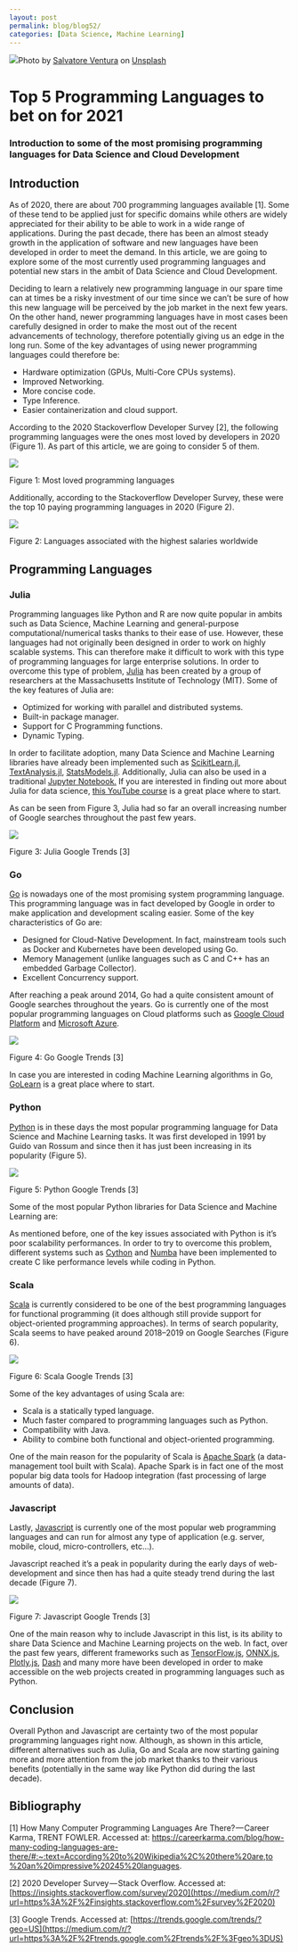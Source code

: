 ```yaml
---
layout: post
permalink: blog/blog52/
categories: [Data Science, Machine Learning]
---
```


![](https://cdn-images-1.medium.com/max/1200/0*ap0SnyHuzfYebYQO)Photo by [Salvatore Ventura](https://medium.com/r/?url=https%3A%2F%2Funsplash.com%2F%40salvoventura%3Futm_source%3Dmedium%26utm_medium%3Dreferral) on [Unsplash](https://medium.com/r/?url=https%3A%2F%2Funsplash.com%3Futm_source%3Dmedium%26utm_medium%3Dreferral)

<!--end_excerpt-->

# Top 5 Programming Languages to bet on for 2021

### Introduction to some of the most promising programming languages for Data Science and Cloud Development

## Introduction

As of 2020, there are about 700 programming languages available \[1\]. Some of these tend to be applied just for specific domains while others are widely appreciated for their ability to be able to work in a wide range of applications. During the past decade, there has been an almost steady growth in the application of software and new languages have been developed in order to meet the demand. In this article, we are going to explore some of the most currently used programming languages and potential new stars in the ambit of Data Science and Cloud Development.

Deciding to learn a relatively new programming language in our spare time can at times be a risky investment of our time since we can’t be sure of how this new language will be perceived by the job market in the next few years. On the other hand, newer programming languages have in most cases been carefully designed in order to make the most out of the recent advancements of technology, therefore potentially giving us an edge in the long run. Some of the key advantages of using newer programming languages could therefore be:

*   Hardware optimization (GPUs, Multi-Core CPUs systems).
*   Improved Networking.
*   More concise code.
*   Type Inference.
*   Easier containerization and cloud support.

According to the 2020 Stackoverflow Developer Survey \[2\], the following programming languages were the ones most loved by developers in 2020 (Figure 1). As part of this article, we are going to consider 5 of them.

![](https://cdn-images-1.medium.com/max/800/1*TwL0AYJon5akhkujjl7l4A.png)

Figure 1: Most loved programming languages

Additionally, according to the Stackoverflow Developer Survey, these were the top 10 paying programming languages in 2020 (Figure 2).

![](https://cdn-images-1.medium.com/max/800/1*RQYJtEW0CFVSJ73X0s7yKA.png)

Figure 2: Languages associated with the highest salaries worldwide

## Programming Languages

### Julia

Programming languages like Python and R are now quite popular in ambits such as Data Science, Machine Learning and general-purpose computational/numerical tasks thanks to their ease of use. However, these languages had not originally been designed in order to work on highly scalable systems. This can therefore make it difficult to work with this type of programming languages for large enterprise solutions. In order to overcome this type of problem, [Julia](https://medium.com/r/?url=https%3A%2F%2Fjulialang.org%2F) has been created by a group of researchers at the Massachusetts Institute of Technology (MIT). Some of the key features of Julia are:

*   Optimized for working with parallel and distributed systems.
*   Built-in package manager.
*   Support for C Programming functions.
*   Dynamic Typing.

In order to facilitate adoption, many Data Science and Machine Learning libraries have already been implemented such as [ScikitLearn.jl](https://medium.com/r/?url=https%3A%2F%2Fgithub.com%2Fcstjean%2FScikitLearn.jl), [TextAnalysis.jl](https://medium.com/r/?url=https%3A%2F%2Fgithub.com%2Fjohnmyleswhite%2FTextAnalysis.jl), [StatsModels.jl](https://medium.com/r/?url=https%3A%2F%2Fgithub.com%2FJuliaStats%2FStatsModels.jl). Additionally, Julia can also be used in a traditional [Jupyter Notebook.](https://medium.com/r/?url=https%3A%2F%2Fpierpaolo28.github.io%2Fblog%2Ftips%2FJulia-For-Jupyter-Lab%2F) If you are interested in finding out more about Julia for data science, [this YouTube course](https://medium.com/r/?url=https%3A%2F%2Fwww.youtube.com%2Fwatch%3Fv%3DAXgLWumAOhk%26list%3DPLP8iPy9hna6QuDTt11Xxonnfal91JhqjO%26ab_channel%3DTheJuliaProgrammingLanguage) is a great place where to start.

As can be seen from Figure 3, Julia had so far an overall increasing number of Google searches throughout the past few years.

![](https://cdn-images-1.medium.com/max/800/1*5GpYewmBqra7cr8gNBlGZw.png)

Figure 3: Julia Google Trends \[3\]

### Go

[Go](https://medium.com/r/?url=https%3A%2F%2Fgolang.org%2F) is nowadays one of the most promising system programming language. This programming language was in fact developed by Google in order to make application and development scaling easier. Some of the key characteristics of Go are:

*   Designed for Cloud-Native Development. In fact, mainstream tools such as Docker and Kubernetes have been developed using Go.
*   Memory Management (unlike languages such as C and C++ has an embedded Garbage Collector).
*   Excellent Concurrency support.

After reaching a peak around 2014, Go had a quite consistent amount of Google searches throughout the years. Go is currently one of the most popular programming languages on Cloud platforms such as [Google Cloud Platform](https://medium.com/r/?url=https%3A%2F%2Fcloud.google.com%2Fgo%2Fhome) and [Microsoft Azure](https://medium.com/r/?url=https%3A%2F%2Fazure.microsoft.com%2Fen-gb%2Fdevelop%2Fgo%2F).

![](https://cdn-images-1.medium.com/max/800/1*iCiuucWAZW839I1NWVaXuA.png)

Figure 4: Go Google Trends \[3\]

In case you are interested in coding Machine Learning algorithms in Go, [GoLearn](https://medium.com/r/?url=https%3A%2F%2Fgithub.com%2Fsjwhitworth%2Fgolearn) is a great place where to start.

### Python

[Python](https://medium.com/r/?url=https%3A%2F%2Fwww.python.org%2F) is in these days the most popular programming language for Data Science and Machine Learning tasks. It was first developed in 1991 by Guido van Rossum and since then it has just been increasing in its popularity (Figure 5).

![](https://cdn-images-1.medium.com/max/800/1*qLbNw3ddL8KiVGnEwDhg_w.png)

Figure 5: Python Google Trends \[3\]

Some of the most popular Python libraries for Data Science and Machine Learning are:

As mentioned before, one of the key issues associated with Python is it’s poor scalability performances. In order to try to overcome this problem, different systems such as [Cython](https://medium.com/r/?url=https%3A%2F%2Fcython.org%2F) and [Numba](https://medium.com/r/?url=https%3A%2F%2Fnumba.pydata.org%2F) have been implemented to create C like performance levels while coding in Python.

### Scala

[Scala](https://medium.com/r/?url=https%3A%2F%2Fwww.scala-lang.org%2F) is currently considered to be one of the best programming languages for functional programming (it does although still provide support for object-oriented programming approaches). In terms of search popularity, Scala seems to have peaked around 2018–2019 on Google Searches (Figure 6).

![](https://cdn-images-1.medium.com/max/800/1*QlU7sBWYXMY-IWabE1WpKg.png)

Figure 6: Scala Google Trends \[3\]

Some of the key advantages of using Scala are:

*   Scala is a statically typed language.
*   Much faster compared to programming languages such as Python.
*   Compatibility with Java.
*   Ability to combine both functional and object-oriented programming.

One of the main reason for the popularity of Scala is [Apache Spark](https://medium.com/r/?url=https%3A%2F%2Ftowardsdatascience.com%2Fbig-data-analysis-spark-and-hadoop-a11ba591c057) (a data-management tool built with Scala). Apache Spark is in fact one of the most popular big data tools for Hadoop integration (fast processing of large amounts of data).

### Javascript

Lastly, [Javascript](https://medium.com/r/?url=https%3A%2F%2Fwww.javascript.com%2F) is currently one of the most popular web programming languages and can run for almost any type of application (e.g. server, mobile, cloud, micro-controllers, etc…).

Javascript reached it’s a peak in popularity during the early days of web-development and since then has had a quite steady trend during the last decade (Figure 7).

![](https://cdn-images-1.medium.com/max/800/1*O_LxITv7jXnguYyvUmTJuA.png)

Figure 7: Javascript Google Trends \[3\]

One of the main reason why to include Javascript in this list, is its ability to share Data Science and Machine Learning projects on the web. In fact, over the past few years, different frameworks such as [TensorFlow.js](https://medium.com/r/?url=https%3A%2F%2Ftowardsdatascience.com%2Fonline-machine-learning-with-tensorflow-js-2ae232352901), [ONNX.js](https://medium.com/r/?url=https%3A%2F%2Ftowardsdatascience.com%2Fonnx-easily-exchange-deep-learning-models-f3c42100fd77), [Plotly.js](https://medium.com/r/?url=https%3A%2F%2F%2FProjects%2Fproject13.html), [Dash](https://medium.com/r/?url=https%3A%2F%2Ftowardsdatascience.com%2Finteractive-dashboards-for-data-science-51aa038279e5) and many more have been developed in order to make accessible on the web projects created in programming languages such as Python.

## Conclusion

Overall Python and Javascript are certainty two of the most popular programming languages right now. Although, as shown in this article, different alternatives such as Julia, Go and Scala are now starting gaining more and more attention from the job market thanks to their various benefits (potentially in the same way like Python did during the last decade).

## Bibliography

\[1\] How Many Computer Programming Languages Are There? — Career Karma, TRENT FOWLER. Accessed at: [https://careerkarma.com/blog/how-many-coding-languages-are-there/#:~:text=According%20to%20Wikipedia%2C%20there%20are,to
%20an%20impressive%20245%20languages](https://medium.com/r/?url=https%3A%2F%2Fcareerkarma.com%2Fblog%2Fhow-many-coding-languages-are-there%2F%23%3A~%3Atext%3DAccording%2520to%2520Wikipedia%252C%2520there%2520are%2Cto%2520an%2520impressive%2520245%2520languages).

\[2\] 2020 Developer Survey — Stack Overflow. Accessed at: [https://insights.stackoverflow.com/survey/2020](https://medium.com/r/?url=https%3A%2F%2Finsights.stackoverflow.com%2Fsurvey%2F2020)

\[3\] Google Trends. Accessed at: [https://trends.google.com/trends/?geo=US](https://medium.com/r/?url=https%3A%2F%2Ftrends.google.com%2Ftrends%2F%3Fgeo%3DUS)
